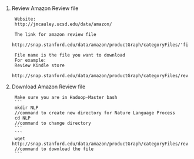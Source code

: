 # 
1. Review Amazon Review file  
        
        Website: 
        http://jmcauley.ucsd.edu/data/amazon/
    
        The link for amazon review file
        http://snap.stanford.edu/data/amazon/productGraph/categoryFiles/'filename'.json.gz
    
        File name is the file you want to download
        For example:
        Review Kindle store
        http://snap.stanford.edu/data/amazon/productGraph/categoryFiles/reviews_Kindle_Store_5.json.gz
    

2. Download Amazon Review file 
    
        Make sure you are in Hadoop-Master bash
        ```
        mkdir NLP
        //command to create new directory for Nature Language Process
        cd NLP
        //command to change directory
        ``` 
        ```
        wget http://snap.stanford.edu/data/amazon/productGraph/categoryFiles/reviews_Kindle_Store_5.json.gz
        //command to download the file
        ```
